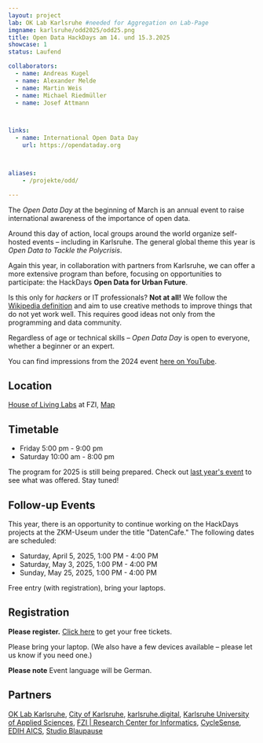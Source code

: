 ```yaml
---
layout: project
lab: OK Lab Karlsruhe #needed for Aggregation on Lab-Page
imgname: karlsruhe/odd2025/odd25.png
title: Open Data HackDays am 14. und 15.3.2025
showcase: 1
status: Laufend

collaborators:
  - name: Andreas Kugel
  - name: Alexander Melde
  - name: Martin Weis
  - name: Michael Riedmüller
  - name: Josef Attmann



links:
  - name: International Open Data Day
    url: https://opendataday.org



aliases:
    - /projekte/odd/

---
```


The *Open Data Day* at the beginning of March is an annual event to raise international awareness of the importance of open data.

Around this day of action, local groups around the world organize self-hosted events – including in Karlsruhe. The general global theme this year is *Open Data to Tackle the Polycrisis*.

Again this year, in collaboration with partners from Karlsruhe, we can offer a more extensive program than before, focusing on opportunities to participate: the HackDays **Open Data for Urban Future**.

Is this only for *hackers* or IT professionals? **Not at all!** We follow the [Wikipedia definition](https://de.wikipedia.org/wiki/Hack) and aim to use creative methods to improve things that do not yet work well. This requires good ideas not only from the programming and data community.

Regardless of age or technical skills – *Open Data Day* is open to everyone, whether a beginner or an expert.

You can find impressions from the 2024 event [here on YouTube](https://youtu.be/289RJwps2Sk).

## Location

[House of Living Labs](https://www.fzi.de/en/experience/house-of-living-labs/) at FZI, [Map](https://geoportal.karlsruhe.de/stadtplan/?page=Hochschulen-und-Forschung&views=Info-Hochschulen-und-Forschung%2CStartseite-Bildung-und-Wissenschaft_DESKTOP#data_s=id%3Awidget_590_output_config_2%3A0%2Cid%3AdataSource_10-18bc919f71f-layer-8%3A3790&widget_376=active_datasource_id:dataSource_3,center:937962.310428569%2C6276842.540873867%2C102100,scale:2410.641933288209,rotation:0&widget_821=active_datasource_id:dataSource_10,center:937958.6485102634%2C6276845.893112048%2C102100,scale:1008.4365139633927,rotation:0) 

## Timetable

 * Friday 5:00 pm - 9:00 pm
 * Saturday 10:00 am - 8:00 pm

The program for 2025 is still being prepared. Check out [last year's event](/projekte/odd24/) to see what was offered. Stay tuned!

## Follow-up Events
This year, there is an opportunity to continue working on the HackDays projects at the ZKM-Useum under the title "DatenCafe." The following dates are scheduled:

  *  Saturday, April 5, 2025, 1:00 PM - 4:00 PM
  *  Saturday, May 3, 2025, 1:00 PM - 4:00 PM
  *  Sunday, May 25, 2025, 1:00 PM - 4:00 PM

Free entry (with registration), bring your laptops.


## Registration

**Please register.** [Click here](https://pretix.eu/digital-codes/oddka25/) to get your free tickets.

Please bring your laptop. (We also have a few devices available – please let us know if you need one.)

**Please note** Event language will be German.

## Partners
[OK Lab Karlsruhe](https://ok-lab-karlsruhe.de/),
[City of  Karlsruhe](https://www.karlsruhe.de/),
[karlsruhe.digital](https://karlsruhe.digital/), 
[Karlsruhe University of Applied Sciences](https://www.h-ka.de/),
[FZI | Research Center for Informatics](https://www.fzi.de/),
[CycleSense](https://cyclesense.de/), 
[EDIH AICS](https://digitalhub-ai.de/de/allgemein-2), 
[Studio Blaupause](https://blaupause.studio/)

